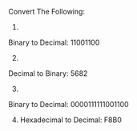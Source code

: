 Convert The Following:

1.
Binary to Decimal: 11001100

2.
Decimal to Binary: 5682

3.
Binary to Decimal: 0000111111001100

4. Hexadecimal to Decimal: F8B0